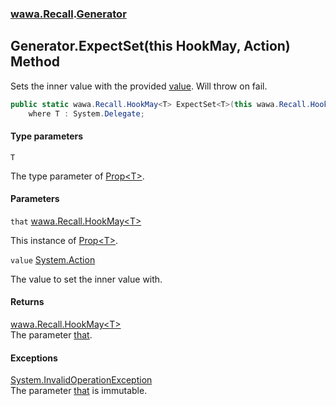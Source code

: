### [wawa.Recall](wawa.Recall.md 'wawa.Recall').[Generator](Generator.md 'wawa.Recall.Generator')

## Generator.ExpectSet<T>(this HookMay<T>, Action) Method

Sets the inner value with the provided [value](Generator.ExpectSet{T}(HookMay{T},Action).md#wawa.Recall.Generator.ExpectSet_T_(thiswawa.Recall.HookMay_T_,System.Action).value 'wawa.Recall.Generator.ExpectSet<T>(this wawa.Recall.HookMay<T>, System.Action).value'). Will throw on fail.

```csharp
public static wawa.Recall.HookMay<T> ExpectSet<T>(this wawa.Recall.HookMay<T> that, System.Action? value)
    where T : System.Delegate;
```
#### Type parameters

<a name='wawa.Recall.Generator.ExpectSet_T_(thiswawa.Recall.HookMay_T_,System.Action).T'></a>

`T`

The type parameter of [Prop&lt;T&gt;](Prop{T}.md 'wawa.Recall.Prop<T>').
#### Parameters

<a name='wawa.Recall.Generator.ExpectSet_T_(thiswawa.Recall.HookMay_T_,System.Action).that'></a>

`that` [wawa.Recall.HookMay&lt;](HookMay{T}.md 'wawa.Recall.HookMay<T>')[T](Generator.ExpectSet{T}(HookMay{T},Action).md#wawa.Recall.Generator.ExpectSet_T_(thiswawa.Recall.HookMay_T_,System.Action).T 'wawa.Recall.Generator.ExpectSet<T>(this wawa.Recall.HookMay<T>, System.Action).T')[&gt;](HookMay{T}.md 'wawa.Recall.HookMay<T>')

This instance of [Prop&lt;T&gt;](Prop{T}.md 'wawa.Recall.Prop<T>').

<a name='wawa.Recall.Generator.ExpectSet_T_(thiswawa.Recall.HookMay_T_,System.Action).value'></a>

`value` [System.Action](https://docs.microsoft.com/en-us/dotnet/api/System.Action 'System.Action')

The value to set the inner value with.

#### Returns
[wawa.Recall.HookMay&lt;](HookMay{T}.md 'wawa.Recall.HookMay<T>')[T](Generator.ExpectSet{T}(HookMay{T},Action).md#wawa.Recall.Generator.ExpectSet_T_(thiswawa.Recall.HookMay_T_,System.Action).T 'wawa.Recall.Generator.ExpectSet<T>(this wawa.Recall.HookMay<T>, System.Action).T')[&gt;](HookMay{T}.md 'wawa.Recall.HookMay<T>')  
The parameter [that](Generator.ExpectSet{T}(HookMay{T},Action).md#wawa.Recall.Generator.ExpectSet_T_(thiswawa.Recall.HookMay_T_,System.Action).that 'wawa.Recall.Generator.ExpectSet<T>(this wawa.Recall.HookMay<T>, System.Action).that').

#### Exceptions

[System.InvalidOperationException](https://docs.microsoft.com/en-us/dotnet/api/System.InvalidOperationException 'System.InvalidOperationException')  
The parameter [that](Generator.ExpectSet{T}(HookMay{T},Action).md#wawa.Recall.Generator.ExpectSet_T_(thiswawa.Recall.HookMay_T_,System.Action).that 'wawa.Recall.Generator.ExpectSet<T>(this wawa.Recall.HookMay<T>, System.Action).that') is immutable.
